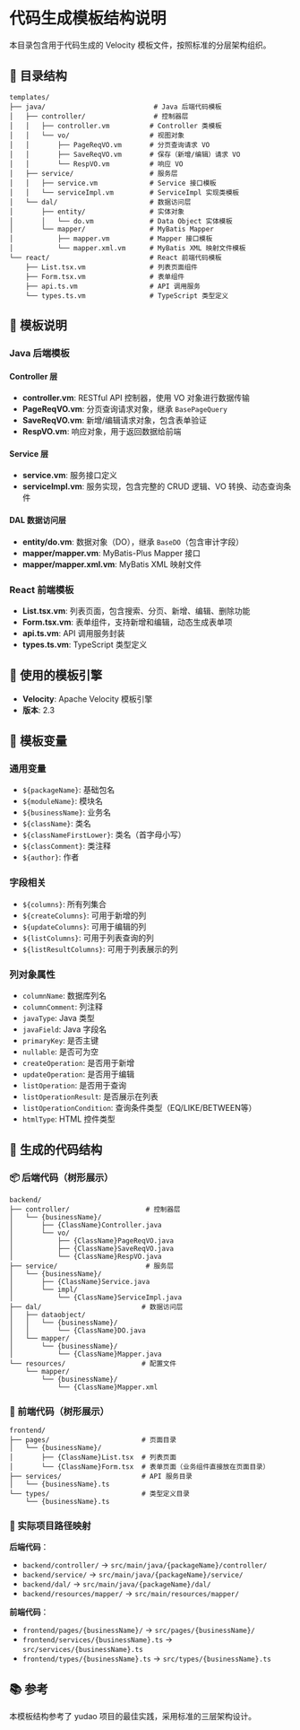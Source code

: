 # 代码生成模板结构说明

本目录包含用于代码生成的 Velocity 模板文件，按照标准的分层架构组织。

## 📁 目录结构

```
templates/
├── java/                           # Java 后端代码模板
│   ├── controller/                 # 控制器层
│   │   ├── controller.vm          # Controller 类模板
│   │   └── vo/                    # 视图对象
│   │       ├── PageReqVO.vm       # 分页查询请求 VO
│   │       ├── SaveReqVO.vm       # 保存（新增/编辑）请求 VO
│   │       └── RespVO.vm          # 响应 VO
│   ├── service/                   # 服务层
│   │   ├── service.vm             # Service 接口模板
│   │   └── serviceImpl.vm         # ServiceImpl 实现类模板
│   └── dal/                       # 数据访问层
│       ├── entity/                # 实体对象
│       │   └── do.vm              # Data Object 实体模板
│       └── mapper/                # MyBatis Mapper
│           ├── mapper.vm          # Mapper 接口模板
│           └── mapper.xml.vm      # MyBatis XML 映射文件模板
└── react/                         # React 前端代码模板
    ├── List.tsx.vm                # 列表页面组件
    ├── Form.tsx.vm                # 表单组件
    ├── api.ts.vm                  # API 调用服务
    └── types.ts.vm                # TypeScript 类型定义
```

## 🎯 模板说明

### Java 后端模板

#### Controller 层
- **controller.vm**: RESTful API 控制器，使用 VO 对象进行数据传输
- **PageReqVO.vm**: 分页查询请求对象，继承 `BasePageQuery`
- **SaveReqVO.vm**: 新增/编辑请求对象，包含表单验证
- **RespVO.vm**: 响应对象，用于返回数据给前端

#### Service 层
- **service.vm**: 服务接口定义
- **serviceImpl.vm**: 服务实现，包含完整的 CRUD 逻辑、VO 转换、动态查询条件

#### DAL 数据访问层
- **entity/do.vm**: 数据对象（DO），继承 `BaseDO`（包含审计字段）
- **mapper/mapper.vm**: MyBatis-Plus Mapper 接口
- **mapper/mapper.xml.vm**: MyBatis XML 映射文件

### React 前端模板

- **List.tsx.vm**: 列表页面，包含搜索、分页、新增、编辑、删除功能
- **Form.tsx.vm**: 表单组件，支持新增和编辑，动态生成表单项
- **api.ts.vm**: API 调用服务封装
- **types.ts.vm**: TypeScript 类型定义

## 🔧 使用的模板引擎

- **Velocity**: Apache Velocity 模板引擎
- **版本**: 2.3

## 📝 模板变量

### 通用变量
- `${packageName}`: 基础包名
- `${moduleName}`: 模块名
- `${businessName}`: 业务名
- `${className}`: 类名
- `${classNameFirstLower}`: 类名（首字母小写）
- `${classComment}`: 类注释
- `${author}`: 作者

### 字段相关
- `${columns}`: 所有列集合
- `${createColumns}`: 可用于新增的列
- `${updateColumns}`: 可用于编辑的列
- `${listColumns}`: 可用于列表查询的列
- `${listResultColumns}`: 可用于列表展示的列

### 列对象属性
- `columnName`: 数据库列名
- `columnComment`: 列注释
- `javaType`: Java 类型
- `javaField`: Java 字段名
- `primaryKey`: 是否主键
- `nullable`: 是否可为空
- `createOperation`: 是否用于新增
- `updateOperation`: 是否用于编辑
- `listOperation`: 是否用于查询
- `listOperationResult`: 是否展示在列表
- `listOperationCondition`: 查询条件类型（EQ/LIKE/BETWEEN等）
- `htmlType`: HTML 控件类型

## 🚀 生成的代码结构

### 📦 后端代码（树形展示）
```
backend/
├── controller/                   # 控制器层
│   └── {businessName}/
│       ├── {ClassName}Controller.java
│       └── vo/
│           ├── {ClassName}PageReqVO.java
│           ├── {ClassName}SaveReqVO.java
│           └── {ClassName}RespVO.java
├── service/                      # 服务层
│   └── {businessName}/
│       ├── {ClassName}Service.java
│       └── impl/
│           └── {ClassName}ServiceImpl.java
├── dal/                         # 数据访问层
│   ├── dataobject/
│   │   └── {businessName}/
│   │       └── {ClassName}DO.java
│   └── mapper/
│       └── {businessName}/
│           └── {ClassName}Mapper.java
└── resources/                   # 配置文件
    └── mapper/
        └── {businessName}/
            └── {ClassName}Mapper.xml
```

### 🎨 前端代码（树形展示）
```
frontend/
├── pages/                       # 页面目录
│   └── {businessName}/
│       ├── {ClassName}List.tsx  # 列表页面
│       └── {ClassName}Form.tsx  # 表单页面（业务组件直接放在页面目录）
├── services/                    # API 服务目录
│   └── {businessName}.ts
└── types/                       # 类型定义目录
    └── {businessName}.ts
```

### 📂 实际项目路径映射

**后端代码**：
- `backend/controller/` → `src/main/java/{packageName}/controller/`
- `backend/service/` → `src/main/java/{packageName}/service/`
- `backend/dal/` → `src/main/java/{packageName}/dal/`
- `backend/resources/mapper/` → `src/main/resources/mapper/`

**前端代码**：
- `frontend/pages/{businessName}/` → `src/pages/{businessName}/`
- `frontend/services/{businessName}.ts` → `src/services/{businessName}.ts`
- `frontend/types/{businessName}.ts` → `src/types/{businessName}.ts`

## 📚 参考

本模板结构参考了 yudao 项目的最佳实践，采用标准的三层架构设计。

